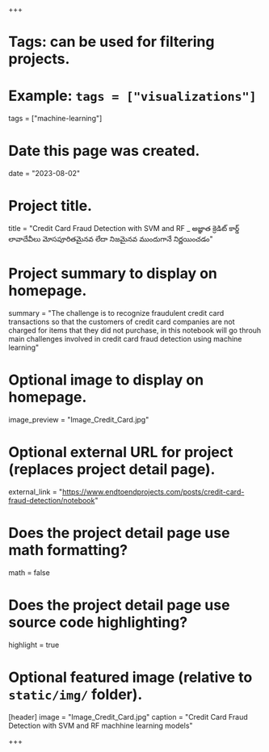 +++
# Tags: can be used for filtering projects.
# Example: `tags = ["visualizations"]`
tags = ["machine-learning"]

# Date this page was created.
date = "2023-08-02"

# Project title.
title = "Credit Card Fraud Detection with SVM and RF _ అజ్ఞాత క్రెడిట్ కార్డ్ లావాదేవీలు మోసపూరితమైనవ లేదా నిజమైనవ ముందుగానే నిర్ణయించడం"

# Project summary to display on homepage.
summary = "The challenge is to recognize fraudulent credit card transactions so that the customers of credit card companies are not charged for items that they did not purchase, in this notebook will go throuh main challenges involved in credit card fraud detection using machine learning"

# Optional image to display on homepage.
image_preview = "Image_Credit_Card.jpg"

# Optional external URL for project (replaces project detail page).
external_link = "https://www.endtoendprojects.com/posts/credit-card-fraud-detection/notebook"

# Does the project detail page use math formatting?
math = false

# Does the project detail page use source code highlighting?
highlight = true

# Optional featured image (relative to `static/img/` folder).
[header]
image = "Image_Credit_Card.jpg"
caption = "Credit Card Fraud Detection with SVM and RF machhine learning models"

+++

